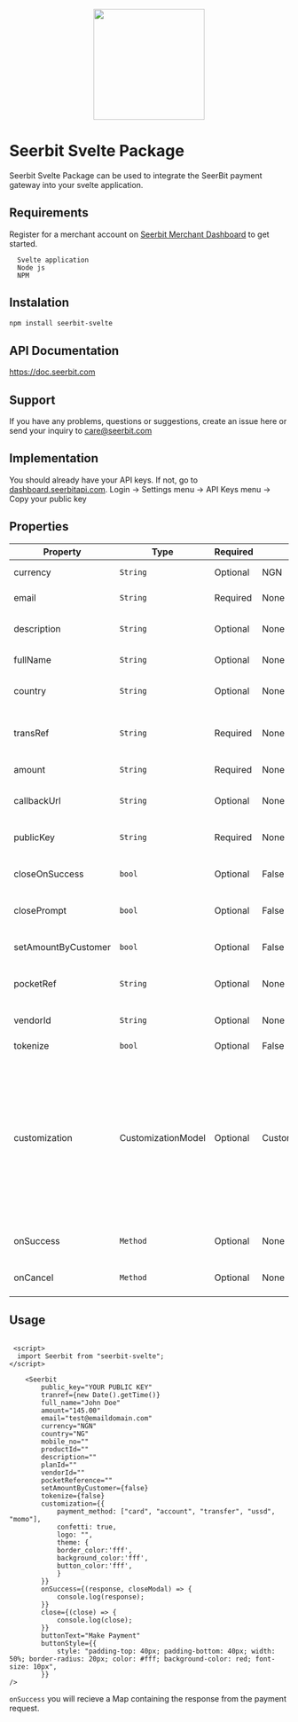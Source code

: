 <p align="center">
<img width="200" valign="top" src="https://assets.seerbitapi.com/images/seerbit_logo_type.png" data-canonical-src="https://assets.seerbitapi.com/images/seerbit_logo_type.png" style="max-width:100%; ">
</p>
 
# Seerbit Svelte Package
 
Seerbit Svelte Package can be used to integrate the SeerBit payment gateway into your svelte application.
 
## Requirements
 
Register for a merchant account on [Seerbit Merchant Dashboard](https://dashboard.seerbitapi.com) to get started.
 
```
  Svelte application
  Node js
  NPM
```
 
 ## Instalation

```bash
npm install seerbit-svelte
```

## API Documentation

https://doc.seerbit.com

## Support

If you have any problems, questions or suggestions, create an issue here or send your inquiry to care@seerbit.com

## Implementation

You should already have your API keys. If not, go to [dashboard.seerbitapi.com](https://dashboard.seerbitapi.com). Login -> Settings menu -> API Keys menu -> Copy your public key

## Properties

| Property            | Type               | Required | Default            | Desc                                                                                                                                                                                                                                    |
| ------------------- | ------------------ | -------- | ------------------ | --------------------------------------------------------------------------------------------------------------------------------------------------------------------------------------------------------------------------------------- |
| currency            | `String`           | Optional | NGN                | The currency for the transaction e.g NGN                                                                                                                                                                                                |
| email               | `String`           | Required | None               | The email of the user to be charged                                                                                                                                                                                                     |
| description         | `String`           | Optional | None               | The transaction description which is optional                                                                                                                                                                                           |
| fullName            | `String`           | Optional | None               | The fullname of the user to be charged                                                                                                                                                                                                  |
| country             | `String`           | Optional | None               | Transaction country which can be optional                                                                                                                                                                                               |
| transRef            | `String`           | Required | None               | Set a unique transaction reference for every transaction                                                                                                                                                                                |
| amount              | `String`           | Required | None               | The transaction amount in kobo                                                                                                                                                                                                          |
| callbackUrl         | `String`           | Optional | None               | This is the redirect url when transaction is successful                                                                                                                                                                                 |
| publicKey           | `String`           | Required | None               | Your Public key or see above step to get yours                                                                                                                                                                                          |
| closeOnSuccess      | `bool`             | Optional | False              | Close checkout when trasaction is successful                                                                                                                                                                                            |
| closePrompt         | `bool`             | Optional | False              | Close the checkout page if transaction is not initiated                                                                                                                                                                                 |
| setAmountByCustomer | `bool`             | Optional | False              | Set to true if you want user to enter transaction amount                                                                                                                                                                                |
| pocketRef           | `String`           | Optional | None               | This is your pocket reference for vendors with pocket                                                                                                                                                                                   |
| vendorId            | `String`           | Optional | None               | This is the vendorId of your business using pocket                                                                                                                                                                                      |
| tokenize            | `bool`             | Optional | False              | Tokenize card                                                                                                                                                                                                                           |
| customization       | CustomizationModel | Optional | CustomizationModel | CustomizationMode( borderColor: "#000000", backgroundColor: "#004C64", buttonColor: "#0084A0", paymentMethod:[PayChannel.card, PayChannel.account, PayChannel.transfer, PayChannel.momo], confetti: false , logo: "logo_url or base64") |
| onSuccess           | `Method`           | Optional | None               | Callback method if transaction was successful                                                                                                                                                                                           |
| onCancel            | `Method`           | Optional | None               | Callback method if transaction was cancelled                                                                                                                                                                                            |

## Usage

```Svelte page

 <script>
  import Seerbit from "seerbit-svelte";
</script>

	<Seerbit   
		public_key="YOUR PUBLIC KEY"
		tranref={new Date().getTime()}
		full_name="John Doe"
		amount="145.00"
		email="test@emaildomain.com"
		currency="NGN"
		country="NG"
		mobile_no=""
		productId=""
		description=""
		planId=""
		vendorId=""
		pocketReference=""
		setAmountByCustomer={false}
		tokenize={false}
		customization={{
			payment_method: ["card", "account", "transfer", "ussd", "momo"],
			confetti: true,
			logo: "",
			theme: {
			border_color:'fff',
			background_color:'fff',
			button_color:'fff',
			}
		}}
		onSuccess={(response, closeModal) => {
			console.log(response);
		}}
		close={(close) => {
			console.log(close);
		}}
		buttonText="Make Payment"
		buttonStyle={{
			style: "padding-top: 40px; padding-bottom: 40px; width: 50%; border-radius: 20px; color: #fff; background-color: red; font-size: 10px",
		}}
/>

```

`onSuccess` you will recieve a Map containing the response from the payment request.
